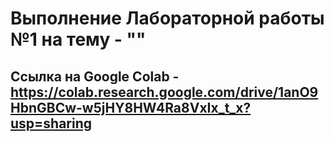 # Выполнение Лабораторной работы №1 на тему - ""

## Ссылка на Google Colab - https://colab.research.google.com/drive/1anO9HbnGBCw-w5jHY8HW4Ra8VxIx_t_x?usp=sharing
